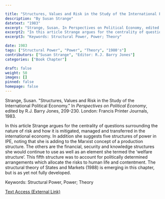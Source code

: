 ```yaml
---

title: "Structures, Values and Risk in the Study of the International Political Economy"
description: "By Susan Strange"
datetext: "1983"
excerpt: "Strange, Susan. In Perspectives on Political Economy, edited by R.J. Barry Jones, 209-230. London: Francis Printer Journals, 1983."
excerpt2: "In this article Strange argues for the centrality of questions surrounding the nature of risk and how it is mitigated, managed and transferred in the international economy. In addition she suggests five structures of power in IPE, noting that she is adding to the Marxist concept of a production structure. The others are the financial, security and knowledge structures she would continue to use as well as an element she termed the ‘welfare structure’. This fifth structure was to account for politically determined arrangements which allocate the risks to human life and contentment. The structural theory of States and Markets (1988) is emerging in this chapter, but is as yet not fully developed."
excerpt3: "Keywords: Structural Power, Power; Theory"

date: 1983
tags: ["Structural Power", "Power", "Theory", "1980's"]
contributors: ["Susan Strange", "Editor: R.J. Barry Jones"]
categories: ["Book Chapter"]

draft: false
weight: 50
images: []
pinned: false
homepage: false
---
```


Strange, Susan. "Structures, Values and Risk in the Study of the International Political Economy." In *Perspectives on Political Economy*, edited by R.J. Barry Jones, 209-230. London: Francis Printer Journals, 1983.

In this article Strange argues for the centrality of questions surrounding the nature of risk and how it is mitigated, managed and transferred in the international economy. In addition she suggests five structures of power in IPE, noting that she is adding to the Marxist concept of a production structure. The others are the financial, security and knowledge structures she would continue to use as well as an element she termed the ‘welfare structure’. This fifth structure was to account for politically determined arrangements which allocate the risks to human life and contentment. The structural theory of States and Markets (1988) is emerging in this chapter, but is as yet not fully developed.

Keywords: Structural Power, Power; Theory

[Text Access (External Link)](https://www.bloomsbury.com/ca/perspectives-on-political-economy-9781472508270/)
